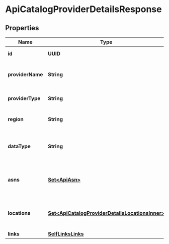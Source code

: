 

# ApiCatalogProviderDetailsResponse


## Properties

| Name | Type | Description | Notes |
|------------ | ------------- | ------------- | -------------|
|**id** | **UUID** | The catalog provider ID. |  [optional] |
|**providerName** | **String** | The name of the catalog provider. |  [optional] |
|**providerType** | **String** | The type of catalog provider. |  [optional] |
|**region** | **String** | The catalog provider region. |  [optional] |
|**dataType** | **String** | The type of data produced by the provider. |  [optional] |
|**asns** | [**Set&lt;ApiAsn&gt;**](ApiAsn.md) | List of ASN&#39;s covered by the Provider. |  [optional] |
|**locations** | [**Set&lt;ApiCatalogProviderDetailsLocationsInner&gt;**](ApiCatalogProviderDetailsLocationsInner.md) | List of locations covered by the Provider. |  [optional] |
|**links** | [**SelfLinksLinks**](SelfLinksLinks.md) |  |  [optional] |



